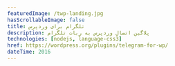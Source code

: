 ```yaml
---
featuredImage: /twp-landing.jpg
hasScrollableImage: false
title: تلگرام برای وردپرس
description: پلاگین اتصال وردپرس به ربات تلگرام
technologies: [nodejs, language-css3]
href: https://wordpress.org/plugins/telegram-for-wp/
dateTime: 2016
---
```

